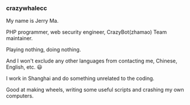 ### crazywhalecc

My name is Jerry Ma.

PHP programmer, web security engineer, CrazyBot(zhamao) Team maintainer.

Playing nothing, doing nothing.

And I won't exclude any other languages from contacting me, Chinese, English, etc. 😃

I work in Shanghai and do something unrelated to the coding.

Good at making wheels, writing some useful scripts and crashing my own computers.

<!--
**crazywhalecc/crazywhalecc** is a ✨ _special_ ✨ repository because its `README.md` (this file) appears on your GitHub profile.

Here are some ideas to get you started:

- 🔭 I’m currently working on ...
- 🌱 I’m currently learning ...
- 👯 I’m looking to collaborate on ...
- 🤔 I’m looking for help with ...
- 💬 Ask me about ...
- 📫 How to reach me: ...
- 😄 Pronouns: ...
- ⚡ Fun fact: ...
-->
